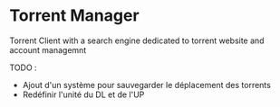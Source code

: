 # Torrent Manager
Torrent Client with a search engine dedicated to torrent website and account managemnt

TODO : 

- Ajout d'un système pour sauvegarder le déplacement des torrents
- Redéfinir l'unité du DL et de l'UP
